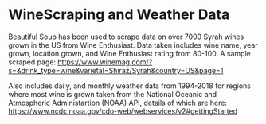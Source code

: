 # WineScraping and Weather Data

Beautiful Soup has been used to scrape data on over 7000 Syrah wines grown in the US from Wine Enthusiast. Data taken includes wine name, year grown, location grown, and Wine Enthusiast rating from 80-100. A sample scraped page: https://www.winemag.com/?s=&drink_type=wine&varietal=Shiraz/Syrah&country=US&page=1


Also includes daily, and monthly weather data from 1994-2018 for regions where most wine is grown taken from the National Oceanic and Atmospheric Administartion (NOAA) API, details of which are here: https://www.ncdc.noaa.gov/cdo-web/webservices/v2#gettingStarted
